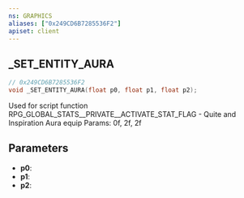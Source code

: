 ```yaml
---
ns: GRAPHICS
aliases: ["0x249CD6B7285536F2"]
apiset: client
---
```

## _SET_ENTITY_AURA

```c
// 0x249CD6B7285536F2
void _SET_ENTITY_AURA(float p0, float p1, float p2);
```

Used for script function RPG_GLOBAL_STATS__PRIVATE__ACTIVATE_STAT_FLAG - Quite and Inspiration Aura equip
Params: 0f, 2f, 2f

## Parameters
* **p0**:
* **p1**:
* **p2**: